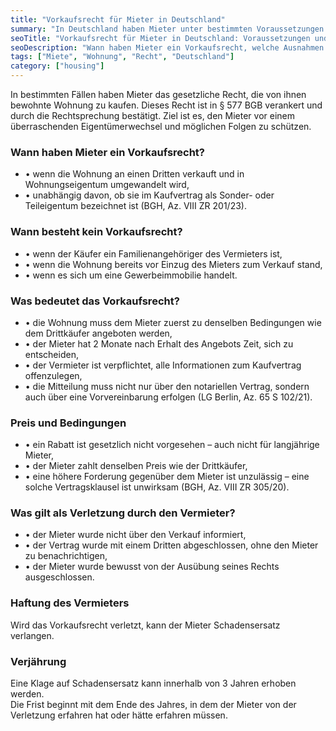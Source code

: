 ```yaml
---
title: "Vorkaufsrecht für Mieter in Deutschland"
summary: "In Deutschland haben Mieter unter bestimmten Voraussetzungen ein gesetzliches Vorkaufsrecht beim Kauf der von ihnen bewohnten Wohnung. Dieses Recht ist in § 577 BGB geregelt."
seoTitle: "Vorkaufsrecht für Mieter in Deutschland: Voraussetzungen und Grenzen"
seoDescription: "Wann haben Mieter ein Vorkaufsrecht, welche Ausnahmen gibt es, was bedeutet es konkret und welche Ansprüche bestehen bei Verletzung? Alles nach § 577 BGB."
tags: ["Miete", "Wohnung", "Recht", "Deutschland"]
category: ["housing"]
---
```


In bestimmten Fällen haben Mieter das gesetzliche Recht, die von ihnen bewohnte Wohnung zu kaufen. Dieses Recht ist in § 577 BGB verankert und durch die Rechtsprechung bestätigt. Ziel ist es, den Mieter vor einem überraschenden Eigentümerwechsel und möglichen Folgen zu schützen.

### Wann haben Mieter ein Vorkaufsrecht?

- • wenn die Wohnung an einen Dritten verkauft und in Wohnungseigentum umgewandelt wird,  
- • unabhängig davon, ob sie im Kaufvertrag als Sonder- oder Teileigentum bezeichnet ist (BGH, Az. VIII ZR 201/23).  

### Wann besteht kein Vorkaufsrecht?

- • wenn der Käufer ein Familienangehöriger des Vermieters ist,  
- • wenn die Wohnung bereits vor Einzug des Mieters zum Verkauf stand,  
- • wenn es sich um eine Gewerbeimmobilie handelt.  

### Was bedeutet das Vorkaufsrecht?

- • die Wohnung muss dem Mieter zuerst zu denselben Bedingungen wie dem Drittkäufer angeboten werden,  
- • der Mieter hat 2 Monate nach Erhalt des Angebots Zeit, sich zu entscheiden,  
- • der Vermieter ist verpflichtet, alle Informationen zum Kaufvertrag offenzulegen,  
- • die Mitteilung muss nicht nur über den notariellen Vertrag, sondern auch über eine Vorvereinbarung erfolgen (LG Berlin, Az. 65 S 102/21).  

### Preis und Bedingungen

- • ein Rabatt ist gesetzlich nicht vorgesehen – auch nicht für langjährige Mieter,  
- • der Mieter zahlt denselben Preis wie der Drittkäufer,  
- • eine höhere Forderung gegenüber dem Mieter ist unzulässig – eine solche Vertragsklausel ist unwirksam (BGH, Az. VIII ZR 305/20).  

### Was gilt als Verletzung durch den Vermieter?

- • der Mieter wurde nicht über den Verkauf informiert,  
- • der Vertrag wurde mit einem Dritten abgeschlossen, ohne den Mieter zu benachrichtigen,  
- • der Mieter wurde bewusst von der Ausübung seines Rechts ausgeschlossen.  

### Haftung des Vermieters

Wird das Vorkaufsrecht verletzt, kann der Mieter Schadensersatz verlangen.  

### Verjährung

Eine Klage auf Schadensersatz kann innerhalb von 3 Jahren erhoben werden.  
Die Frist beginnt mit dem Ende des Jahres, in dem der Mieter von der Verletzung erfahren hat oder hätte erfahren müssen.  
